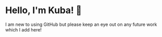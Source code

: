 # Hello, I'm Kuba! :wave:
I am new to using GitHub but please keep an eye out on any future work which I add here!

<!---
zillakuba/zillakuba is a ✨ special ✨ repository because its `README.md` (this file) appears on your GitHub profile.
You can click the Preview link to take a look at your changes.
--->
